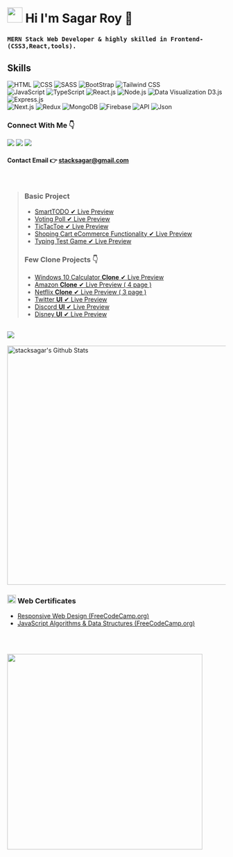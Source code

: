 # <img src="https://i.ibb.co/tB8bvL8/mr-sagar.jpg" width="35" borderRadius="50%" /> Hi I'm Sagar Roy 👋

### ` MERN Stack Web Developer & highly skilled in Frontend-(CSS3,React,tools). `  

## Skills  


<img src="https://img.shields.io/badge/-HTML-red" alt="HTML" /> <img src="https://img.shields.io/badge/-CSS-blueviolet" alt="CSS" /> <img src="https://img.shields.io/badge/-SASS-orange" alt="SASS" /> <img src="https://img.shields.io/badge/-Bootstrap-blue" alt="BootStrap" /> <img src="https://img.shields.io/badge/-Tailwind CSS-success" alt="Tailwind CSS" /> <br /> <img src="https://img.shields.io/badge/-JavaScript-yellow" alt="JavaScript" /> <img src="https://img.shields.io/badge/-TypeScript-blueviolet" alt="TypeScript" /> <img src="https://img.shields.io/badge/-React.js-informational" alt="React.js" /> <img src="https://img.shields.io/badge/-Node.js-brightgreen" alt="Node.js" /> <img src="https://img.shields.io/badge/-Data Visualization_(D3.js)-yellowgreen" alt="Data Visualization D3.js" /> <img src="https://img.shields.io/badge/-Express.js-green" alt="Express.js" /> <br /> <img src="https://img.shields.io/badge/-Next.js-orange" alt="Next.js" /> <img src="https://img.shields.io/badge/-Redux-blue" alt="Redux" /> <img src="https://img.shields.io/badge/-MongoDB-green" alt="MongoDB" /> <img src="https://img.shields.io/badge/-Firebase-success" alt="Firebase" /> <img src="https://img.shields.io/badge/-API-informational" alt="API" /> <img src="https://img.shields.io/badge/-JSON-green" alt="Json" />  
### Connect With Me 👇
[![](https://img.shields.io/badge/%20-Linkedin-blue?color=blue&labelColor=blue&logo=linkedin&logoColor=white)](https://www.linkedin.com/in/stacksagar "@stacksagar linkedin profile") [![](https://img.shields.io/badge/%20-Twitter-blue?color=blue&labelColor=blue&logo=twitter&logoColor=white)](https://www.twitter.com/stacksagar "@stacksagar twitter profile") [![](https://img.shields.io/badge/%20-Facebook-blue?color=blue&labelColor=blue&logo=facebook&logoColor=white)](https://www.facebook.com/stacksagar "@stacksagar facebook profile")

#### Contact Email 👉 <a href="mailto:stacksagar@gmail.com">stacksagar@gmail.com</a> 

<br /> 

> ### Basic Project 
> - <a href="https://stacksagar.github.io/smart-todo"> SmartTODO ✔ Live Preview </a>
> - <a href="https://stacksagar.github.io/smart-poll"> Voting Poll ✔ Live Preview </a>
> - <a href="https://stacksagar.github.io/tic-tac-toe"> TicTacToe ✔ Live Preview </a>
> - <a href="https://stacksagar.github.io/eCommerce-shopping-cart"> Shoping Cart eCommerce Functionality ✔ Live Preview </a>
> - <a href="https://stacksagar.github.io/typing-test"> Typing Test Game ✔ Live Preview </a>
> ### Few Clone Projects 👇
> - <a href="https://stacksagar.github.io/windows10-calculator-clone"> Windows 10 Calculator **Clone** ✔ Live Preview </a>
> - <a href="https://stacksagar.github.io/amazon-clone"> Amazon **Clone** ✔ Live Preview ( 4 page ) </a>
> - <a href="https://stacksagar.github.io/netflix-clone"> Netflix **Clone** ✔ Live Preview ( 3 page ) </a>
> - <a href="https://stacksagar.github.io/twitter-ui"> Twitter **UI** ✔ Live Preview </a>
> - <a href="https://stacksagar.github.io/discord-clone"> Discord **UI** ✔ Live Preview </a> 
> - <a href="https://stacksagar.github.io/disney-plus-ui"> Disney **UI** ✔ Live Preview </a> 
 
 <br/>

<a href="https://github.com/stacksagar">
  <img align="center" src="https://github-readme-stats.vercel.app/api/top-langs/?username=stacksagar&theme=light&hide_langs_below=1" />
</a>

<br />
<br />

<img width="550" alt="stacksagar's Github Stats"  src="https://github-readme-stats.vercel.app/api?username=stacksagar&show_icons=true"/>


### <img src="https://png.pngtree.com/png-clipart/20190614/original/pngtree-certificate-icon-png-image_3715104.jpg" width="20" /> Web Certificates
- <a href="https://www.freecodecamp.org/certification/stacksagar/responsive-web-design">Responsive Web Design (FreeCodeCamp.org) </a> 
- <a href="https://www.freecodecamp.org/certification/stacksagar/javascript-algorithms-and-data-structures">JavaScript Algorithms & Data Structures (FreeCodeCamp.org) </a> 


<br />
<br />

<a href="https://stacksagar.github.io/works"><img src="https://climaxbpm.com/img/webdesign/portfolio.gif" width="450" /> </a>
